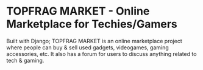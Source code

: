 # TOPFRAG MARKET - Online Marketplace for Techies/Gamers
Built with Django; TOPFRAG MARKET is an online marketplace project where people can buy &amp; sell used gadgets, videogames, gaming accessories, etc. It also has a forum for users to discuss anything related to tech &amp; gaming.
